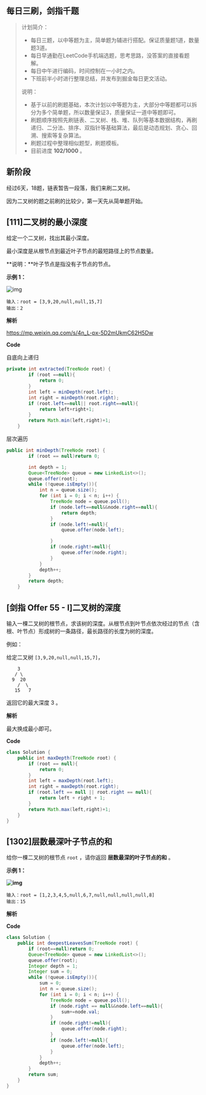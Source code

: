 ## 每日三刷，剑指千题

> 计划简介：
>
> - 每日三题，以中等题为主，简单题为辅进行搭配。保证质量题1道，数量题3道。
> - 每日早通勤在LeetCode手机端选题，思考思路，没答案的直接看题解。
> - 每日中午进行编码，时间控制在一小时之内。
> - 下班前半小时进行整理总结，并发布到掘金每日更文活动。
>
> 说明：
>
> - 基于以前的刷题基础，本次计划以中等题为主，大部分中等题都可以拆分为多个简单题，所以数量保证3，质量保证一道中等题即可。
> - 刷题顺序按照先刷链表、二叉树、栈、堆、队列等基本数据结构，再刷递归、二分法、排序、双指针等基础算法，最后是动态规划、贪心、回溯、搜索等复杂算法。
> - 刷题过程中整理相似题型，刷题模板。
> - 目前进度 **102/1000** 。

## 新阶段

经过6天，18题，链表暂告一段落，我们来刷二叉树。

因为二叉树的题之前刷的比较少，第一天先从简单题开始。

## [111]二叉树的最小深度

给定一个二叉树，找出其最小深度。

最小深度是从根节点到最近叶子节点的最短路径上的节点数量。

**说明：**叶子节点是指没有子节点的节点。



**示例 1：**

![img](https://yitiaoit.oss-cn-beijing.aliyuncs.com/img/ex_depth.jpg)

```
输入：root = [3,9,20,null,null,15,7]
输出：2
```

**解析**

https://mp.weixin.qq.com/s/4n_L-px-5D2mUkmC62H5Dw

**Code**

自底向上递归

```java
private int extracted(TreeNode root) {
        if (root ==null){
            return 0;
        }
        int left = minDepth(root.left);
        int right = minDepth(root.right);
        if (root.left==null|| root.right==null){
            return left+right+1;
        }
        return Math.min(left,right)+1;
    }
```

层次遍历

```java
public int minDepth(TreeNode root) {
        if (root == null)return 0;

        int depth = 1;
        Queue<TreeNode> queue = new LinkedList<>();
        queue.offer(root);
        while (!queue.isEmpty()){
            int n = queue.size();
            for (int i = 0; i < n; i++) {
                TreeNode node = queue.poll();
                if (node.left==null&&node.right==null){
                    return depth;
                }
                if (node.left!=null){
                    queue.offer(node.left);

                }
                if (node.right!=null){
                    queue.offer(node.right);
                }
            }
            depth++;
        }
        return depth;
    }
```

## [剑指 Offer 55 - I]二叉树的深度

输入一棵二叉树的根节点，求该树的深度。从根节点到叶节点依次经过的节点（含根、叶节点）形成树的一条路径，最长路径的长度为树的深度。

例如：

给定二叉树 `[3,9,20,null,null,15,7]`，

```
    3
   / \
  9  20
    /  \
   15   7
```

返回它的最大深度 3 。

**解析**

最大换成最小即可。



**Code**

```java
class Solution {
    public int maxDepth(TreeNode root) {
        if (root == null){
            return 0;
        }
        int left = maxDepth(root.left);
        int right = maxDepth(root.right);
        if (root.left == null || root.right == null){
            return left + right + 1;
        }
        return Math.max(left,right)+1;
    }
}
```

## [1302]层数最深叶子节点的和

给你一棵二叉树的根节点 `root` ，请你返回 **层数最深的叶子节点的和** 。



**示例 1：**

**![img](https://yitiaoit.oss-cn-beijing.aliyuncs.com/img/1483_ex1.png)**

```
输入：root = [1,2,3,4,5,null,6,7,null,null,null,null,8]
输出：15
```

**解析**



**Code**

```java
class Solution {
    public int deepestLeavesSum(TreeNode root) {
        if (root==null)return 0;
        Queue<TreeNode> queue = new LinkedList<>();
        queue.offer(root);
        Integer depth = 1;
        Integer sum = 0;
        while (!queue.isEmpty()){
            sum = 0;
            int n = queue.size();
            for (int i = 0; i < n; i++) {
                TreeNode node = queue.poll();
                if (node.right == null&&node.left==null){
                    sum+=node.val;
                }
                if (node.right!=null){
                    queue.offer(node.right);
                }
                if (node.left!=null){
                    queue.offer(node.left);
                }
            }
            depth++;
        }
        return sum;
    }
}
```

